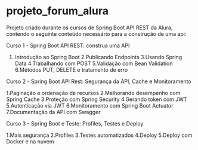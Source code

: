 # projeto_forum_alura
Projeto criado durante os cursos de Spring Boot API REST da Alura, contendo o seguinte conteúdo necessário para a construção de uma api:

Curso 1 - Spring Boot API REST: construa uma API

1. Introdução ao Spring Boot
2.Publicando Endpoints
3.Usando Spring Data
4.Trabalhando com POST
5.Validação com Bean Validation
6.Métodos PUT, DELETE e tratamento de erro

Curso 2 - Spring Boot API Rest: Segurança da API, Cache e Monitoramento

1.Paginação e ordenação de recursos
2.Melhorando desempenho com Spring Cache
3.Proteção com Spring Security
4.Gerando token com JWT
5.Autenticação via JWT
6.Monitoramento com Spring Boot Actuator
7.Documentação da API com Swagger

Curso 3 - Spring Boot e Teste: Profiles, Testes e Deploy

1.Mais segurança
2.Profiles
3.Testes automatizados
4.Deploy
5.Deploy com Docker e na nuvem
